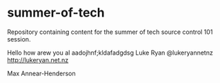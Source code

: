 summer-of-tech
==============

Repository containing content for the summer of tech source control 101 session.

Hello how arew you aI aadojhnf;kldafadgdsg
Luke Ryan @lukeryannetnz http://lukeryan.net.nz

Max Annear-Henderson
